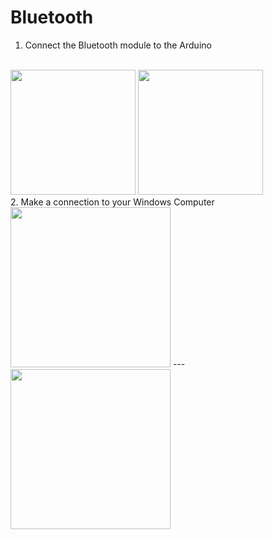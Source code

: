 <h1>Bluetooth</h1>

1. Connect the Bluetooth module to the Arduino
</br>

<img src="https://user-images.githubusercontent.com/36192933/50403079-0f083700-079c-11e9-9dce-93a2845a4af6.png" width="200">
<img src="https://user-images.githubusercontent.com/36192933/50403092-20e9da00-079c-11e9-82b2-93282343e959.jpg" width="200">
</br>
2. Make a connection to your Windows Computer 
</br>

<img src="https://user-images.githubusercontent.com/36192933/50403090-1deee980-079c-11e9-8846-6a5213d172cf.png" width="256">
---
<img src="https://user-images.githubusercontent.com/36192933/50403084-1596ae80-079c-11e9-8f40-d44d14632816.jpg" width="256">

